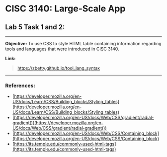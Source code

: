 # CISC 3140: Large-Scale App

## Lab 5 Task 1 and 2:

***

**Objective:** To use CSS to style HTML table containing information regarding tools and languages that were introduced in CISC 3140.

**Link:**
> https://zbetty.github.io/tool_lang_syntax

***

### References:
- [https://developer.mozilla.org/en-US/docs/Learn/CSS/Building_blocks/Styling_tables](https://developer.mozilla.org/en-US/docs/Learn/CSS/Building_blocks/Styling_tables)  
- [https://developer.mozilla.org/en-US/docs/Web/CSS/gradient/radial-gradient()](https://developer.mozilla.org/en-US/docs/Web/CSS/gradient/radial-gradient())  
- [https://developer.mozilla.org/en-US/docs/Web/CSS/Containing_block](https://developer.mozilla.org/en-US/docs/Web/CSS/Containing_block)  
- [https://its.temple.edu/commonly-used-html-tags](https://its.temple.edu/commonly-used-html-tags)